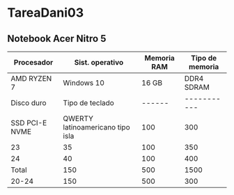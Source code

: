 # TareaDani03

## Notebook Acer Nitro 5

| Procesador | Sist. operativo | Memoria RAM | Tipo de memoria |
|----------- |---------------- |--------- |-------------- |
| AMD RYZEN 7 | Windows 10 | 16 GB | DDR4 SDRAM |
| Disco duro | Tipo de teclado |------ |----------- |
| SSD PCI-E NVME | QWERTY latinoamericano tipo isla | 100 | 300 |
| 23 | 35 | 100 | 350 |
| 24 | 40 | 100 | 400 |
| Total | 150 | 500 | 1500 |
| 20-24 | 150 | 500 | 300 |
